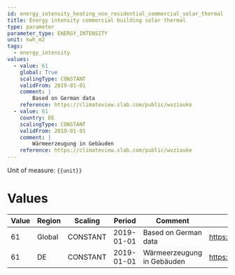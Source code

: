 ```yaml
---
id: energy_intensity_heating_non_residential_commercial_solar_thermal
title: Energy intensity commercial building solar thermal
type: parameter
parameter_type: ENERGY_INTENSITY
unit: kwh_m2
tags:
  - energy_intensity
values:
  - value: 61
    global: True
    scalingType: CONSTANT
    validFrom: 2019-01-01
    comment: |
        Based on German data
    reference: https://climateview.slab.com/public/wvziauke
  - value: 61
    country: DE
    scalingType: CONSTANT
    validFrom: 2019-01-01
    comment: |
        Wärmeerzeugung in Gebäuden
    reference: https://climateview.slab.com/public/wvziauke
---
```



Unit of measure: `{{unit}}`


# Values


| Value | Region | Scaling | Period | Comment | Reference |
|-------|--------|---------|--------|---------|-----------|
| 61 | Global | CONSTANT | 2019-01-01 | Based on German data | https://climateview.slab.com/public/wvziauke |
| 61 | DE | CONSTANT | 2019-01-01 | Wärmeerzeugung in Gebäuden | https://climateview.slab.com/public/wvziauke |


